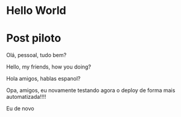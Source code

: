 # Hello World


# Post piloto


Olá, pessoal, tudo bem?


Hello, my friends, how you doing?


Hola amigos, hablas espanol?


Opa, amigos, eu novamente testando agora o deploy de forma mais automatizada!!!!


Eu de novo
